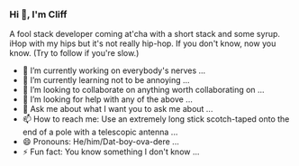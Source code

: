 ### Hi 👋, I'm Cliff
A fool stack developer coming at'cha with a short stack and some syrup. iHop with my hips but it's not really hip-hop. If you don't know, now you know. (Try to follow if you're slow.)

- 🔭 I’m currently working on everybody's nerves ...
- 🌱 I’m currently learning not to be annoying ...
- 👯 I’m looking to collaborate on anything worth collaborating on ...
- 🤔 I’m looking for help with any of the above ...
- 💬 Ask me about what I want you to ask me about ...
- 📫 How to reach me: Use an extremely long stick scotch-taped onto the end of a pole with a telescopic antenna ...
- 😄 Pronouns: He/him/Dat-boy-ova-dere ...
- ⚡ Fun fact: You know something I don't know ...
